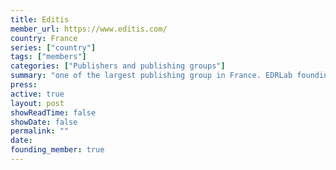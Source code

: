 ```yaml
---
title: Editis 
member_url: https://www.editis.com/
country: France
series: ["country"] 
tags: ["members"]
categories: ["Publishers and publishing groups"]
summary: "one of the largest publishing group in France. EDRLab founding member."
press:
active: true
layout: post
showReadTime: false
showDate: false
permalink: ""
date: 
founding_member: true
---
```

